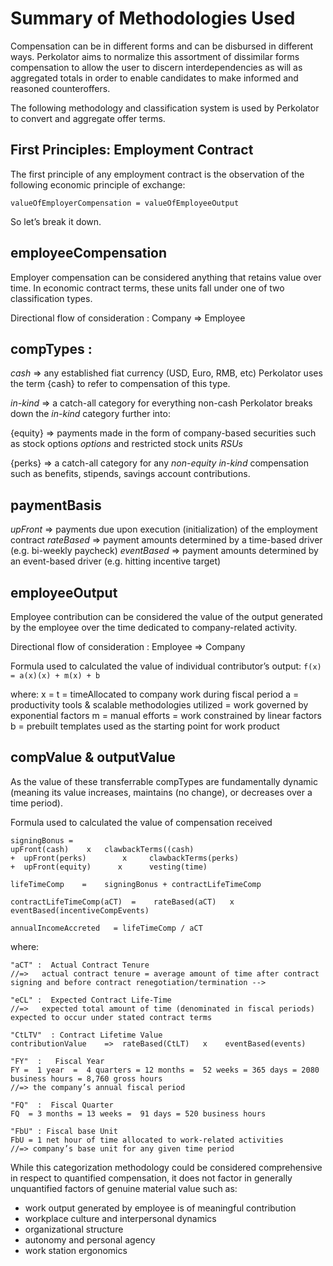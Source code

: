 # Summary of Methodologies Used

Compensation can be in different forms and can be disbursed in different ways.  Perkolator aims to normalize this assortment of dissimilar forms compensation to allow the user to discern interdependencies as will as aggregated totals in order to enable candidates to make informed and reasoned counteroffers.

The following methodology and classification system is used by Perkolator to convert and aggregate offer terms.

## First Principles: Employment Contract
The first principle of any employment contract is the observation of the following economic principle of exchange:
```
valueOfEmployerCompensation = valueOfEmployeeOutput
```

So let’s break it down.
## employeeCompensation
Employer compensation can be considered anything that retains value over time.  In economic contract terms, these units fall under one of two classification types.

Directional flow of consideration :  Company   =>   Employee

## compTypes :
*cash*   =>   any established fiat currency (USD, Euro, RMB, etc)
  Perkolator uses the term {cash} to refer to compensation of this type.

*in-kind*   =>   a catch-all category for everything non-cash
  Perkolator breaks down the *in-kind* category further into:

  {equity}  =>  payments made in the form of company-based securities such as  stock options *options* and restricted stock units *RSUs*

  {perks}  =>  a catch-all category for any *non-equity* *in-kind* compensation such as benefits, stipends, savings account contributions.


## paymentBasis
*upFront*  =>   payments due upon execution (initialization) of the employment contract
*rateBased*   =>  payment amounts determined by a time-based driver  (e.g. bi-weekly paycheck)
*eventBased*   =>  payment amounts determined by  an event-based driver (e.g. hitting incentive target)


## employeeOutput
Employee contribution can be considered the value of the output generated by the employee over the time dedicated to company-related activity.

Directional flow of consideration :      Employee   =>   Company

Formula used to calculated the value of individual contributor’s output:
`f(x) = a(x)(x) + m(x) + b`

where:
x = t = timeAllocated to company work during fiscal period
a = productivity tools & scalable methodologies utilized = work governed by exponential factors
m = manual efforts = work constrained by linear factors
b = prebuilt templates used as the starting point for work product




## compValue & outputValue
As the value of these transferrable compTypes are fundamentally dynamic (meaning its value increases, maintains (no change), or decreases over a time period).

Formula used to calculated the value of compensation received

```
signingBonus =  
upFront(cash)    x   clawbackTerms((cash)  
+  upFront(perks)        x     clawbackTerms(perks)  
+  upFront(equity)      x      vesting(time)

lifeTimeComp    =    signingBonus + contractLifeTimeComp

contractLifeTimeComp(aCT)  =    rateBased(aCT)   x    eventBased(incentiveCompEvents)

annualIncomeAccreted   = lifeTimeComp / aCT
```

where:

```
"aCT" :  Actual Contract Tenure
//=>   actual contract tenure = average amount of time after contract signing and before contract renegotiation/termination -->

"eCL" :  Expected Contract Life-Time
//=>   expected total amount of time (denominated in fiscal periods) expected to occur under stated contract terms

"CtLTV"  : Contract Lifetime Value
contributionValue	 =>  rateBased(CtLT)   x    eventBased(events) 	

"FY"  :   Fiscal Year  
FY =  1 year  =  4 quarters = 12 months =  52 weeks = 365 days = 2080 business hours = 8,760 gross hours
//=> the company’s annual fiscal period

"FQ"  :  Fiscal Quarter
FQ	= 3 months = 13 weeks =  91 days = 520 business hours

"FbU" : Fiscal base Unit  
FbU = 1 net hour of time allocated to work-related activities
//=> company’s base unit for any given time period

```




While this categorization methodology could be considered comprehensive in respect to quantified compensation, it does not factor in generally unquantified factors of genuine material value such as:
- work output generated by employee is of meaningful contribution
- workplace culture and interpersonal dynamics
- organizational structure
- autonomy and personal agency
- work station ergonomics
